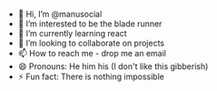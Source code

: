 - 👋 Hi, I’m @manusocial
- 👀 I’m interested to be the blade runner
- 🌱 I’m currently learning react
- 💞️ I’m looking to collaborate on projects
- 📫 How to reach me - drop me an email
- 😄 Pronouns: He him his (I don't like this gibberish)
- ⚡ Fun fact: There is nothing impossible

<!---
manusocial/manusocial is a ✨ special ✨ repository because its `README.md` (this file) appears on your GitHub profile.
You can click the Preview link to take a look at your changes.
--->
